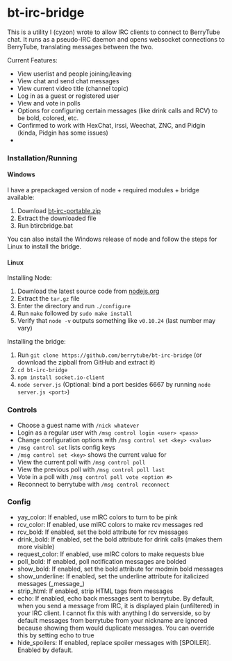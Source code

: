 bt-irc-bridge
=============

This is a utility I (cyzon) wrote to allow IRC clients to connect to BerryTube chat.  It runs as a pseudo-IRC daemon and opens websocket connections to BerryTube, translating messages between the two.

Current Features:
  - View userlist and people joining/leaving
  - View chat and send chat messages
  - View current video title (channel topic)
  - Log in as a guest or registered user
  - View and vote in polls
  - Options for configuring certain messages (like drink calls and RCV) to be bold, colored, etc.
  - Confirmed to work with HexChat, irssi, Weechat, ZNC, and Pidgin (kinda, Pidgin has some issues)
  - 
  
### Installation/Running

#### Windows

I have a prepackaged version of node + required modules + bridge available:

  1. Download [bt-irc-portable.zip](http://cyzon.us/~cyzon/bt/bt-irc-portable.zip)
  2. Extract the downloaded file
  3. Run btircbridge.bat

You can also install the Windows release of node and follow the steps for Linux to install the bridge.

#### Linux

Installing Node:

  1. Download the latest source code from [nodejs.org](http://nodejs.org/)
  2. Extract the `tar.gz` file
  3. Enter the directory and run `./configure`
  4. Run `make` followed by `sudo make install`
  5. Verify that `node -v` outputs something like `v0.10.24` (last number may vary)

Installing the bridge:

  1. Run `git clone https://github.com/berrytube/bt-irc-bridge` (or download the zipball from GitHub and extract it)
  2. `cd bt-irc-bridge`
  3. `npm install socket.io-client`
  4. `node server.js` (Optional: bind a port besides 6667 by running `node server.js <port>`)

### Controls
  - Choose a guest name with `/nick whatever`
  - Login as a regular user with `/msg control login <user> <pass>`
  - Change configuration options with `/msg control set <key> <value>`
  - `/msg control set` lists config keys
  - `/msg control set <key>` shows the current value for <key>
  - View the current poll with `/msg control poll`
  - View the previous poll with `/msg control poll last`
  - Vote in a poll with `/msg control poll vote <option #>`
  - Reconnect to berrytube with `/msg control reconnect`

### Config
  - yay_color: If enabled, use mIRC colors to turn <span class="flutter"> to be pink
  - rcv_color: If enabled, use mIRC colors to make rcv messages red
  - rcv_bold: If enabled, set the bold attribute for rcv messages
  - drink_bold: If enabled, set the bold attribute for drink calls (makes them more visible)
  - request_color: If enabled, use mIRC colors to make requests blue
  - poll_bold: If enabled, poll notification messages are bolded
  - show_bold: If enabled, set the bold attribute for modmin bold messages
  - show\_underline: If enabled, set the underline attribute for italicized messages (\_message\_)
  - strip_html: If enabled, strip HTML tags from messages
  - echo: If enabled, echo back messages sent to berrytube.
    By default, when you send a message from IRC, it is displayed
    plain (unfiltered) in your IRC client. I cannot fix this
    with anything I do serverside, so by default messages
    from berrytube from your nickname are ignored
    because showing them would duplicate messages.
    You can override this by setting echo to true
  - hide_spoilers: If enabled, replace spoiler messages with [SPOILER]. Enabled by default.
